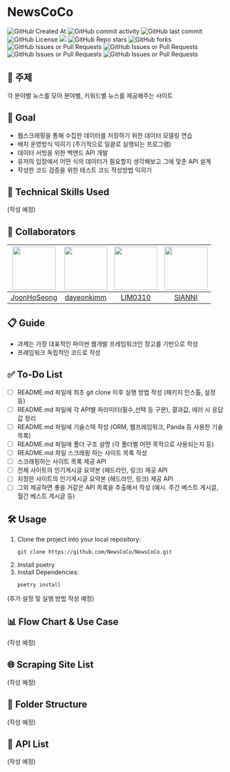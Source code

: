 # NewsCoCo

![GitHub Created At](https://img.shields.io/github/created-at/NewsCoCo/NewsCoCo)
![GitHub commit activity](https://img.shields.io/github/commit-activity/t/NewsCoCo/NewsCoCo)
![GitHub last commit](https://img.shields.io/github/last-commit/NewsCoCo/NewsCoCo)
![GitHub License](https://img.shields.io/github/license/NewsCoCo/NewsCoCo)
<a href="https://hits.seeyoufarm.com"><img src="https://hits.seeyoufarm.com/api/count/incr/badge.svg?url=https://github.com/NewsCoCo/NewsCoCo&count_bg=%23D2F3FF&title_bg=%235EEAFF&icon=&icon_color=%23E7E7E7&title=Hits&edge_flat=false"/></a>
![GitHub Repo stars](https://img.shields.io/github/stars/NewsCoCo/NewsCoCo)
![GitHub forks](https://img.shields.io/github/forks/NewsCoCo/NewsCoCo)
![GitHub Issues or Pull Requests](https://img.shields.io/github/issues/NewsCoCo/NewsCoCo)
![GitHub Issues or Pull Requests](https://img.shields.io/github/issues-closed/NewsCoCo/NewsCoCo)
![GitHub Issues or Pull Requests](https://img.shields.io/github/issues-pr/NewsCoCo/NewsCoCo)
![GitHub Issues or Pull Requests](https://img.shields.io/github/issues-pr-closed/NewsCoCo/NewsCoCo)

## 📌 주제

각 분야별 뉴스를 모아 분야별, 키워드별 뉴스를 제공해주는 사이트

## 🎯 Goal

- 웹스크래핑을 통해 수집한 데이터를 저장하기 위한 데이터 모델링 연습
- 배치 운영방식 익히기 (주기적으로 일괄로 실행되는 프로그램)
- 데이터 서빙을 위한 백엔드 API 개발
- 유저의 입장에서 어떤 식의 데이터가 필요할지 생각해보고 그에 맞춘 API 설계
- 작성한 코드 검증을 위한 테스트 코드 작성방법 익히기

## 🚀 Technical Skills Used

(작성 예정)

## 👥 Collaborators

| [<img src="https://avatars.githubusercontent.com/u/87454608?v=4" width="100">](https://github.com/JoonHoSeong) | [<img src="https://avatars.githubusercontent.com/u/164486991?v=4" width="100">](https://github.com/dayeonkimm) | [<img src="https://avatars.githubusercontent.com/u/84219820?v=4" width="100">](https://github.com/LSY310) | [<img src="https://avatars.githubusercontent.com/u/164474193?v=4" width="100">](https://github.com/siangit) |
|:---:|:---:|:---:|:---:|
| [JoonHoSeong](https://github.com/JoonHoSeong) | [dayeonkimm](https://github.com/dayeonkimm) | [LIM0310](https://github.com/LSY310) | [SIANNI](https://github.com/siangit) |

## 📋 Guide

- 과제는 가장 대표적인 파이썬 웹개발 프레임워크인 장고를 기반으로 작성
- 프레임워크 독립적인 코드로 작성

## ✅ To-Do List

- [ ] README.md 파일에 최초 git clone 이후 실행 방법 작성 (패키지 인스톨, 설정 등)
- [ ] README.md 파일에 각 API별 파라미터(필수,선택 등 구분), 결과값, 에러 시 응답 값 정리
- [ ] README.md 파일에 기술스택 작성 (ORM, 웹프레임워크, Panda 등 사용한 기술목록)
- [ ] README.md 파일에 폴더 구조 설명 (각 폴더별 어떤 목적으로 사용되는지 등)
- [ ] README.md 파일 스크래핑 하는 사이트 목록 작성
- [ ] 스크래핑하는 사이트 목록 제공 API
- [ ] 전체 사이트의 인기게시글 요약본 (헤드라인, 링크) 제공 API
- [ ] 지정한 사이트의 인기게시글 요약본 (헤드라인, 링크) 제공 API
- [ ] 그외 제공하면 좋을 거같은 API 목록을 추출해서 작성 (예시. 주간 베스트 게시글, 월간 베스트 게시글 등)

## 🛠 Usage

1. Clone the project into your local repository:
   ```
   git clone https://github.com/NewsCoCo/NewsCoCo.git
   ```
2. Install poetry
3. Install Dependencies:
   ```
   poetry install
   ```

(추가 설정 및 실행 방법 작성 예정)

## 📊 Flow Chart & Use Case

(작성 예정)

## 🌐 Scraping Site List

(작성 예정)

## 📁 Folder Structure

(작성 예정)

## 🔗 API List

(작성 예정)
